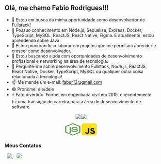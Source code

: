 <h2>Olá, me chamo Fabio Rodrigues!!!</h2>

- 🔭 Estou em busca da minha oportunidade como desenvolvedor de Fullstack!
- 🌱 Possuo conhecimento em Node.js, Sequelize, Express, Docker, TypeScript, MySQL, ReactJS, React Native, Figma. E atualmente, estou aprendendo sobre Java.
- 👯 Estou procurando colaborar em projetos que me permitam aprender e crescer como desenvolvedor.
- 🤔 Estou buscando ajuda com oportunidades de desenvolvimento profissional e networking na área de tecnologia.
- 💬 Pergunte-me sobre desenvolvimento Fullstack, Node.js, ReactJS, React Native, Docker, TypeScript, MySQL ou qualquer outra coisa relacionada à tecnologia!
- 📫 Me mande um e-mail: fabur13@gmail.com
- 😄 Pronome: ele/dele
- ⚡ Fato divertido: Formei em engenharia civil em 2015, e recentemente fiz uma transição de carreira para a área de desenvolvimento de software.

<p align="center">
  <a  href="https://github.com/FabioRodriguesT/github-readme-stats">
    <img style="align='center'" height=180 align="center" src="https://github-readme-stats.vercel.app/api?username=FabioRodriguesT&show_icons=true&theme=moltack" />
    <img style="align='center'" height=180 align="center" src="https://github-readme-stats.vercel.app/api/top-langs/?username=FabioRodriguesT&layout=compact&theme=moltack" />
  </a>
</p>

<div align="center">
  <img align="center" alt="node-logo" height="40" width="50" src="./Stack-Logos/node-js.svg" title="Node-js"> 
  <img align="center" alt="javascript-logo" height="40" width="50" src="./Stack-Logos/javascript.svg" title="JavaScript">  
</div>


 
<h3>Meus Contatos</h3>
&nbsp;
<a href=mailto:“fabur13@gmail.com” target="_blank">
   <img src="https://img.shields.io/badge/LinkedIn-0077B5?style=for-the-badge&logo=linkedin&logoColor=white" />
</a>
&nbsp;&nbsp;
<a href=mailto:“fabur13@gmail.com” target="_blank">
  <img src="https://img.shields.io/badge/Gmail-D14836?style=for-the-badge&logo=gmail&logoColor=white" />
</a>
